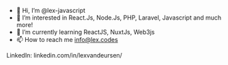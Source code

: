 - 👋 Hi, I’m @lex-javascript
- 👀 I’m interested in React.Js, Node.Js, PHP, Laravel, Javascript and much more!
- 🌱 I’m currently learning ReactJS, NuxtJs, Web3js
- 📫 How to reach me info@lex.codes

LinkedIn: linkedin.com/in/lexvandeursen/
